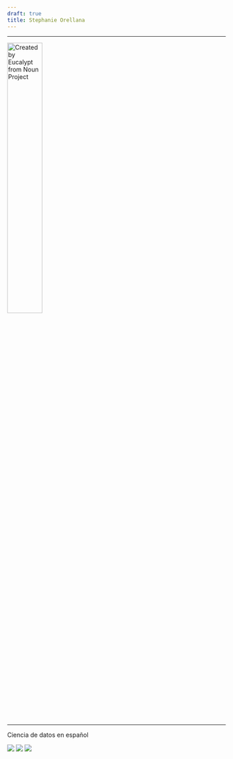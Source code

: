 ```yaml
---
draft: true
title: Stephanie Orellana
---
```


------

<img src="images/av.png" alt="Created by Eucalypt from Noun Project" href="/about/"
	title="Created by Eucalypt from Noun Project" width="40%" height="40%"/> 

------
Ciencia de datos en español


[<img src="images/github.svg">](https://github.com/sporella/) 
[<img src="images/twitter.svg">](https://twitter.com/sporella/)
[<img src="images/at-sign.svg">](mailto:sporella@uc.cl/)